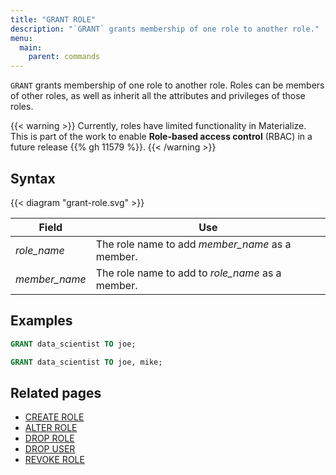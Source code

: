```yaml
---
title: "GRANT ROLE"
description: "`GRANT` grants membership of one role to another role."
menu:
  main:
    parent: commands
---
```


`GRANT` grants membership of one role to another role. Roles can be members of
other roles, as well as inherit all the attributes and privileges of those roles.

{{< warning >}}
Currently, roles have limited functionality in Materialize. This is part of the
work to enable **Role-based access control** (RBAC) in a future release {{% gh 11579 %}}.
{{< /warning >}}


## Syntax

{{< diagram "grant-role.svg" >}}

Field         | Use
--------------|--------------------------------------------------
_role_name_   | The role name to add _member_name_ as a member.
_member_name_ | The role name to add to _role_name_ as a member.

## Examples

```sql
GRANT data_scientist TO joe;
```

```sql
GRANT data_scientist TO joe, mike;
```

## Related pages

- [CREATE ROLE](../create-role)
- [ALTER ROLE](../alter-role)
- [DROP ROLE](../drop-role)
- [DROP USER](../drop-user)
- [REVOKE ROLE](../revoke-role)
